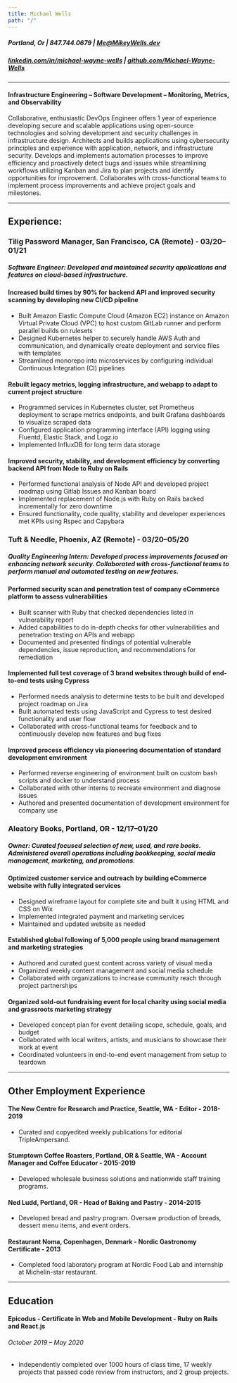 ```yaml
---
title: Michael Wells
path: "/"
---
```


##### Portland, Or | 847.744.0679 | [Me@MikeyWells.dev](mailto:me@mikeywells.dev)

##### [linkedin.com/in/michael-wayne-wells](https://linkedin.com/in/michael-wayne-wells) | [github.com/Michael-Wayne-Wells](https://github.com/Michael-Wayne-Wells)

---
#### Infrastructure Engineering – Software Development – Monitoring, Metrics, and Observability
Collaborative, enthusiastic DevOps Engineer offers 1 year of experience developing secure and scalable applications using open-source technologies and solving development and security challenges in infrastructure design. Architects and builds applications using cybersecurity principles and experience with application, network, and infrastructure security. Develops and implements automation processes to improve efficiency and proactively detect bugs and issues while streamlining workflows utilizing Kanban and Jira to plan projects and identify opportunities for improvement. Collaborates with cross-functional teams to implement process improvements and achieve project goals and milestones. 


---

## Experience:

### **Tilig Password Manager**, San Francisco, CA (Remote) - 03/20–01/21
##### **Software Engineer:** Developed and maintained security applications and features on cloud-based infrastructure.


#### Increased build times by 90% for backend API and improved security scanning by developing new CI/CD pipeline
- Built Amazon Elastic Compute Cloud (Amazon EC2) instance on Amazon Virtual Private Cloud (VPC) to host custom GitLab runner and perform parallel builds on rulesets
- Designed Kubernetes helper to securely handle AWS Auth and communication, and dynamically create deployment and service files with templates
- Streamlined monorepo into microservices by configuring individual Continuous Integration (CI) pipelines

#### Rebuilt legacy metrics, logging infrastructure, and webapp to adapt to current project structure
- Programmed services in Kubernetes cluster, set Prometheus deployment to scrape metrics endpoints, and built Grafana dashboards to visualize scraped data
- Configured application programming interface (API) logging using Fluentd, Elastic Stack, and Logz.io
- Implemented InfluxDB for long term data storage

#### Improved security, stability, and development efficiency by converting backend API from Node to Ruby on Rails
- Performed functional analysis of Node API and developed project roadmap using Gitlab Issues and Kanban board
- Implemented replacement of Node.js with Ruby on Rails backed incrementally for zero downtime
- Ensured functionality, code quality, stability and developer experiences met KPIs using Rspec and Capybara

### **Tuft & Needle**, Phoenix, AZ (Remote) - 03/20–05/20
##### **Quality Engineering Intern:** Developed process improvements focused on enhancing network security. Collaborated with cross-functional teams to perform manual and automated testing on new features.
#### Performed security scan and penetration test of company eCommerce platform to assess vulnerabilities
- Built scanner with Ruby that checked dependencies listed in vulnerability report
- Added capabilities to do in-depth checks for other vulnerabilities and penetration testing on APIs and webapp
- Documented and presented findings of potential vulnerable dependencies, issue reproduction, and recommendations for remediation
  
#### Implemented full test coverage of 3 brand websites through build of end-to-end tests using Cypress
- Performed needs analysis to determine tests to be built and developed project roadmap on Jira
- Built automated tests using JavaScript and Cypress to test desired functionality and user flow
- Collaborated with cross-functional teams for feedback and to continuously develop new features and bug fixes
  
#### Improved process efficiency via pioneering documentation of standard development environment
- Performed reverse engineering of environment built on custom bash scripts and docker to understand process
- Collaborated with other interns to recreate environment and diagnose issues
- Authored and presented documentation of development environment for company use

### **Aleatory Books**, Portland, OR - 12/17–01/20
##### **Owner**: Curated focused selection of new, used, and rare books. Administered overall operations including bookkeeping, social media management, marketing, and promotions.

#### Optimized customer service and outreach by building eCommerce website with fully integrated services
- Designed wireframe layout for complete site and built it using HTML and CSS on Wix
- Implemented integrated payment and marketing services
- Maintained and updated website as needed

#### Established global following of 5,000 people using brand management and marketing strategies
- Authored and curated guest content across variety of visual media
- Organized weekly content management and social media schedule
- Collaborated with organizations to increase community reach through project partnerships
  
#### Organized sold-out fundraising event for local charity using social media and grassroots marketing strategy
- Developed concept plan for event detailing scope, schedule, goals, and budget
- Collaborated with local writers, artists, and musicians to showcase their work at event
- Coordinated volunteers in end-to-end event management from setup to teardown

---
## Other Employment Experience
#### **The New Centre for Research and Practice**, Seattle, WA - **Editor** - 2018-2019
- Curated and copyedited weekly publications for editorial TripleAmpersand.

#### **Stumptown Coffee Roasters**, Portland, OR & Seattle, WA - **Account Manager and Coffee Educator** - 2015-2019
- Developed wholesale business solutions and nationwide staff training programs.

#### **Ned Ludd**, Portland, OR - Head of Baking and Pastry - 2014-2015
- Developed bread and pastry program. Oversaw production of breads, dessert menu items, and event orders.

#### **Restaurant Noma**, Copenhagen, Denmark - Nordic Gastronomy Certificate - 2013
- Completed food laboratory program at Nordic Food Lab and internship at Michelin-star restaurant.

---
## Education

#### Epicodus - Certificate in Web and Mobile Development - Ruby on Rails and React.js
###### October 2019 – May 2020

- Independently completed over 1000 hours of class time, 17 weekly projects that passed code review from instructors, and 2 group projects.
